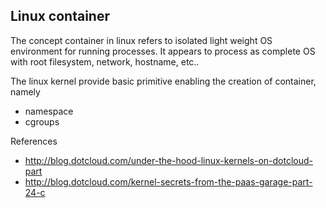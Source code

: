 ## Linux container

The concept container in linux refers to isolated light weight OS environment for running processes. It appears to process as 
complete OS with root filesystem, network, hostname, etc..

The linux kernel provide basic primitive enabling the creation of container, namely

* namespace
* cgroups

References

* http://blog.dotcloud.com/under-the-hood-linux-kernels-on-dotcloud-part
* http://blog.dotcloud.com/kernel-secrets-from-the-paas-garage-part-24-c

